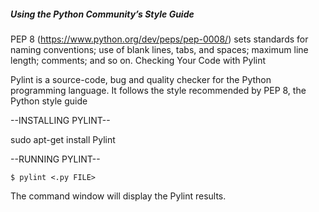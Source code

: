 ##### Using the Python Community’s Style Guide

PEP 8 (https://www.python.org/dev/peps/pep-0008/) sets standards for naming conventions; use of blank lines, tabs, and spaces; maximum line length; comments; and so on.
Checking Your Code with Pylint

Pylint is a source-code, bug and quality checker for the Python programming language. It follows the style recommended by PEP 8, the Python style guide

--INSTALLING PYLINT--

sudo apt-get install Pylint

--RUNNING PYLINT--

`$ pylint <.py FILE> `  

The command window will display the Pylint results.
